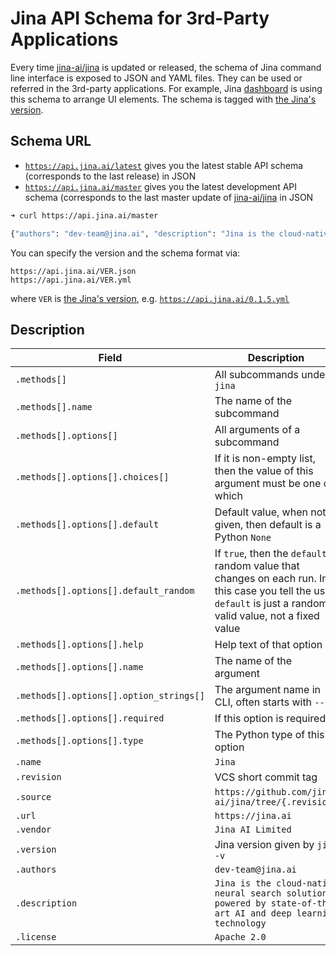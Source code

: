 # Jina API Schema for 3rd-Party Applications


Every time [jina-ai/jina](https://github.com/jina-ai/jina) is updated or released, the schema of Jina command line interface is exposed to JSON and YAML files. They can be used or referred in the 3rd-party applications. For example, Jina [dashboard](https://dashboard.jina.ai) is using this schema to arrange UI elements. The schema is tagged with [the Jina's version](https://github.com/jina-ai/jina/blob/master/RELEASE.md#version-explained). 

## Schema URL

- [`https://api.jina.ai/latest`](https://api.jina.ai/latest) gives you the latest stable API schema (corresponds to the last release) in JSON
- [`https://api.jina.ai/master`](https://api.jina.ai/master) gives you the latest development API schema (corresponds to the last master update of [jina-ai/jina](https://github.com/jina-ai/jina) in JSON

```bash
➜ curl https://api.jina.ai/master

{"authors": "dev-team@jina.ai", "description": "Jina is the cloud-native neural search solution powered by state-of-the-art AI and deep learning technology", "docs": "https://docs.jina.ai", "license": "Apache 2.0", "methods": [{"name": "pod", "options": [{"choices": null, "default": null, "default_random": false, "help": "the name of this pea, used to identify the pod and its logs.", "name": "name", "option_strings": ["--name"], "required": false, "type": "str"},
```

You can specify the version and the schema format via:

```text
https://api.jina.ai/VER.json
https://api.jina.ai/VER.yml
```

where `VER` is [the Jina's version](https://github.com/jina-ai/jina/blob/master/RELEASE.md#version-explained), e.g. [`https://api.jina.ai/0.1.5.yml`](https://api.jina.ai/0.1.5.yml)


## Description

| Field | Description |
| --- | --- |
|`.methods[]`|  All subcommands under `jina` |
|`.methods[].name`|  The name of the subcommand  |
|`.methods[].options[]`|  All arguments of a subcommand  |
|`.methods[].options[].choices[]`| If it is non-empty list, then the value of this argument must be one of which |
|`.methods[].options[].default`| Default value, when not given, then default is a Python `None` |
|`.methods[].options[].default_random`|  If `true`, then the `default` is random value that changes on each run. In this case you tell the user `default` is just a random valid value, not a fixed value  |
|`.methods[].options[].help`| Help text of that option  |
|`.methods[].options[].name`|  The name of the argument  |
|`.methods[].options[].option_strings[]`|  The argument name in CLI, often starts with `--`  |
|`.methods[].options[].required`|  If this option is required  |
|`.methods[].options[].type`|  The Python type of this option  |
|`.name`| `Jina`   |
|`.revision`| VCS short commit tag |
|`.source`| `https://github.com/jina-ai/jina/tree/{.revision}` |
|`.url`|  `https://jina.ai`  |
|`.vendor`|  `Jina AI Limited`  |
|`.version`| Jina version given by `jina -v`  |
|`.authors`|  `dev-team@jina.ai`  |
|`.description`|  `Jina is the cloud-native neural search solution powered by state-of-the-art AI and deep learning technology`  |
|`.license`|   `Apache 2.0` |
